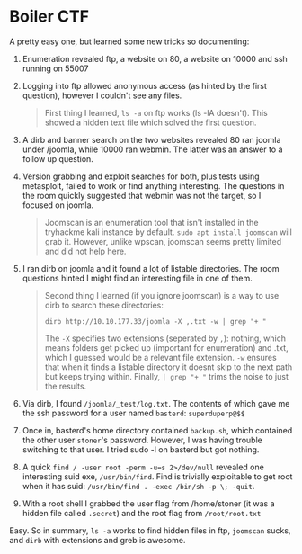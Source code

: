 # Boiler CTF

A pretty easy one, but learned some new tricks so documenting:

1. Enumeration revealed ftp, a website on 80, a website on 10000 and ssh running on 55007
2. Logging into ftp allowed anonymous access (as hinted by the first question), however I couldn't see any files.

    > First thing I learned, `ls -a` on ftp works (ls -lA doesn't). This showed a hidden text file which solved the first question.

3. A dirb and banner search on the two websites revealed 80 ran joomla under /joomla, while 10000 ran webmin. The latter was an answer to a follow up question.

4. Version grabbing and exploit searches for both, plus tests using metasploit, failed to work or find anything interesting. The questions in the room quickly suggested that webmin was not the target, so I focused on joomla.

    > Joomscan is an enumeration tool that isn't installed in the tryhackme kali instance by default. `sudo apt install joomscan` will grab it. However, unlike wpscan, joomscan seems pretty limited and did not help here.

5. I ran dirb on joomla and it found a lot of listable directories. The room questions hinted I might find an interesting file in one of them.

    > Second thing I learned (if you ignore joomscan) is a way to use dirb to search these directories: 
    > 
    > `dirb http://10.10.177.33/joomla -X ,.txt -w | grep "+ "`
    >
    > The `-X` specifies two extensions (seperated by `,`): nothing, which means folders get picked up (important for enumeration) and .txt, which I guessed would be a relevant file extension. `-w` ensures that when it finds a listable directory it doesnt skip to the next path but keeps trying within. Finally, `| grep "+ "` trims the noise to just the results.

6. Via dirb, I found `/joomla/_test/log.txt`. The contents of which gave me the ssh password for a user named `basterd`: `superduperp@$$`

7. Once in, basterd's home directory contained `backup.sh`, which contained the other user `stoner`'s password. However, I was having trouble switching to that user. I tried sudo -l on basterd but got nothing.

8. A quick `find / -user root -perm -u=s 2>/dev/null` revealed one interesting suid exe, `/usr/bin/find`. Find is trivially exploitable to get root when it has suid: `/usr/bin/find . -exec /bin/sh -p \; -quit`.

9. With a root shell I grabbed the user flag from /home/stoner (it was a hidden file called `.secret`) and the root flag from `/root/root.txt`

Easy. So in summary, `ls -a` works to find hidden files in ftp, `joomscan` sucks, and `dirb` with extensions and greb is awesome.